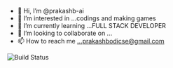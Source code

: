 - 👋 Hi, I’m @prakashb-ai
- 👀 I’m interested in ...codings and making games
- 🌱 I’m currently learning ...FULL STACK DEVELOPER
- 💞️ I’m looking to collaborate on ...
- 📫 How to reach me ...prakashbodicse@gmail.com

<!---
prakashb-ai/prakashb-ai is a ✨ special ✨ repository because its `README.md` (this file) appears on your GitHub profile.
You can click the Preview link to take a look at your changes.
--->
![Build Status](https://img.shields.io/badge/build-passing-brightgreen)
